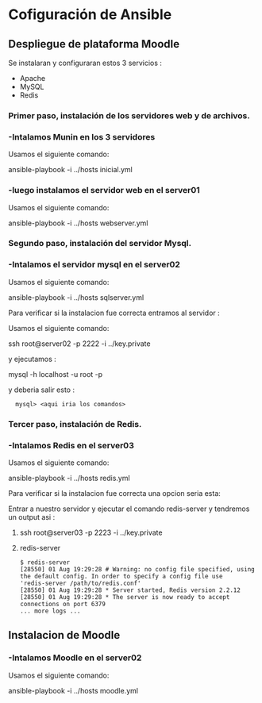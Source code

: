 # Cofiguración de Ansible

## Despliegue de plataforma Moodle

Se instalaran  y configuraran estos  3 servicios : 
<ul>
  <li>Apache</li>
  <li>MySQL</li>
  <li>Redis</li>
</ul>

<h3>Primer paso, instalación de los servidores web y de archivos.</h3>

### -Intalamos Munin en los 3 servidores

Usamos el siguiente comando: 

ansible-playbook -i ../hosts inicial.yml

### -luego instalamos el servidor web en el server01

Usamos el siguiente comando: 

ansible-playbook -i ../hosts webserver.yml

<h3>Segundo paso, instalación del servidor Mysql.</h3>

### -Intalamos el servidor mysql en el server02

Usamos el siguiente comando: 

ansible-playbook -i ../hosts sqlserver.yml

Para verificar si la instalacion fue correcta entramos al servidor : 

Usamos el siguiente comando: 

ssh root@server02 -p 2222 -i ../key.private

y ejecutamos : 

mysql -h localhost -u root -p

y deberia salir esto :

      mysql> <aqui iria los comandos>

<h3>Tercer paso, instalación de Redis.</h3>

### -Intalamos Redis en el server03

Usamos el siguiente comando: 

ansible-playbook -i ../hosts redis.yml

Para verificar si la instalacion fue correcta una opcion seria esta: 

Entrar a nuestro servidor y ejecutar el comando redis-server y tendremos un output asi :

1) ssh root@server03 -p 2223 -i ../key.private
2) redis-server

       $ redis-server
       [28550] 01 Aug 19:29:28 # Warning: no config file specified, using the default config. In order to specify a config file use            'redis-server /path/to/redis.conf'
       [28550] 01 Aug 19:29:28 * Server started, Redis version 2.2.12
       [28550] 01 Aug 19:29:28 * The server is now ready to accept connections on port 6379
       ... more logs ...

<h2>Instalacion de Moodle</h2>

### -Intalamos Moodle en el server02

Usamos el siguiente comando: 

ansible-playbook -i ../hosts moodle.yml










